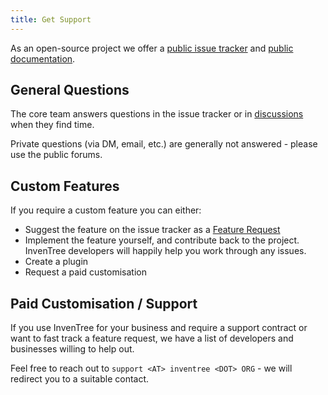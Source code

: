 ```yaml
---
title: Get Support
---
```


As an open-source project we offer a [public issue tracker](https://github.com/inventree/InvenTree) and [public documentation](https://docs.inventree.org).

## General Questions
The core team answers questions in the issue tracker or in [discussions](https://github.com/inventree/InvenTree/discussions) when they find time.

Private questions (via DM, email, etc.) are generally not answered - please use the public forums.

## Custom Features
If you require a custom feature you can either:
- Suggest the feature on the issue tracker as a [Feature Request](https://github.com/inventree/InvenTree/issues/new?template=feature_request.yaml)
- Implement the feature yourself, and contribute back to the project. InvenTree developers will happily help you work through any issues.
- Create a plugin
- Request a paid customisation

## Paid Customisation / Support
If you use InvenTree for your business and require a support contract or want to fast track a feature request, we have a list of developers and businesses willing to help out.

Feel free to reach out to `support <AT> inventree <DOT> ORG` - we will redirect you to a suitable contact.
